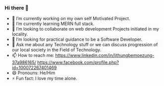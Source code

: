 ### Hi there 👋

- 🔭 I’m currently working on my own self Motivated Project.
- 🌱 I’m currently learning MERN full stack.
- 👯 I’m looking to collaborate on web development Projects initiated in my locality.
- 🤔 I’m looking for practical guidance to be a Software Developer.
- 💬 Ask me about any Technology stuff or we can discuss progression of our local society in the Field of Technology.
- 📫 How to reach me: 
      https://www.linkedin.com/in/lithungbemoezung-37a986165/
      https://www.facebook.com/profile.php?id=100072267401469
- 😄 Pronouns: He/Him
- ⚡ Fun fact: I love my time alone.

